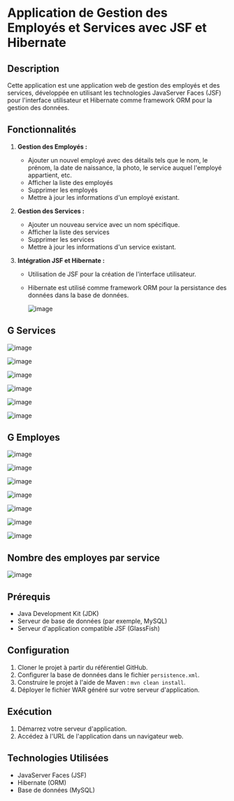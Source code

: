 # Application de Gestion des Employés et Services avec JSF et Hibernate

## Description

Cette application est une application web de gestion des employés et des services, développée en utilisant les technologies JavaServer Faces (JSF) pour l'interface utilisateur et Hibernate comme framework ORM pour la gestion des données.

## Fonctionnalités

1. **Gestion des Employés :**
    - Ajouter un nouvel employé avec des détails tels que le nom, le prénom, la date de naissance, la photo, le service auquel l'employé appartient, etc.
    - Afficher la liste des employés
    - Supprimer les employés
    - Mettre à jour les informations d'un employé existant.

2. **Gestion des Services :**
    - Ajouter un nouveau service avec un nom spécifique.
    - Afficher la liste des services
    - Supprimer les services
    - Mettre à jour les informations d'un service existant.

3. **Intégration JSF et Hibernate :**
    - Utilisation de JSF pour la création de l'interface utilisateur.
    - Hibernate est utilisé comme framework ORM pour la persistance des données dans la base de données.

      ![image](https://github.com/issamlahrech/jsf/assets/147448984/95467fb0-94ee-4d59-bff8-76a1fd68f2b9)

## G Services
![image](https://github.com/issamlahrech/jsf/assets/147448984/13d1ac58-8983-4fad-8c82-3991beba7e16)

![image](https://github.com/issamlahrech/jsf/assets/147448984/ce91227b-f7c4-4528-91bf-893d92354377)

![image](https://github.com/issamlahrech/jsf/assets/147448984/4ee63358-a61d-4776-92ab-4686beb13534)

![image](https://github.com/issamlahrech/jsf/assets/147448984/e2e3fbb2-3dad-43e4-b19b-7f4b171a5fee)

![image](https://github.com/issamlahrech/jsf/assets/147448984/f615f5b4-0b5f-4858-b4e3-62a041211295)

![image](https://github.com/issamlahrech/jsf/assets/147448984/dffda762-2964-4faf-901d-e07e22ffe520)

## G Employes
![image](https://github.com/issamlahrech/jsf/assets/147448984/b73259b5-886a-4ef8-96ad-24a097e8e832)

![image](https://github.com/issamlahrech/jsf/assets/147448984/1f185109-fee1-48dd-a911-edc51b933143)

![image](https://github.com/issamlahrech/jsf/assets/147448984/1f88a222-f158-46ea-834c-ad69488ee2af)

![image](https://github.com/issamlahrech/jsf/assets/147448984/c866cde3-d0a4-48cf-872a-aeca9b60d659)

![image](https://github.com/issamlahrech/jsf/assets/147448984/bb1299db-8317-4655-b9c4-3330fe9f73a6)

![image](https://github.com/issamlahrech/jsf/assets/147448984/da1122ba-c951-4bbf-a71d-1362ec1dddca)

![image](https://github.com/issamlahrech/jsf/assets/147448984/6046562c-cda2-4abc-a43e-6ee3d95b36da)

## Nombre des employes par service
![image](https://github.com/issamlahrech/jsf/assets/147448984/6bdfe05d-7d82-4908-9f04-e06d3a1caedd)



















## Prérequis

- Java Development Kit (JDK)
- Serveur de base de données (par exemple, MySQL)
- Serveur d'application compatible JSF (GlassFish)

## Configuration

1. Cloner le projet à partir du référentiel GitHub.
2. Configurer la base de données dans le fichier `persistence.xml`.
3. Construire le projet à l'aide de Maven : `mvn clean install`.
4. Déployer le fichier WAR généré sur votre serveur d'application.

## Exécution

1. Démarrez votre serveur d'application.
2. Accédez à l'URL de l'application dans un navigateur web.

## Technologies Utilisées

- JavaServer Faces (JSF)
- Hibernate (ORM)
- Base de données (MySQL)



